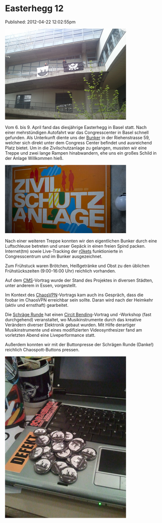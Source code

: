 Easterhegg 12
=============
Published: 2012-04-22 12:02:55pm




<a class="news-picture" href="/media/2012-04-22/flagge.jpg"><img src="/media/2012-04-22/flagge_small.jpg" /></a>

Vom 6. bis 9. April fand das diesjährige Easterhegg in Basel statt. Nach einer mehrstündigen Autofahrt war das Congresscenter in Basel schnell gefunden.
Als Unterkunft diente uns der [Bunker](http://www.rettung.bs.ch/vermietungen-dienstleistungen/vermietungen-anlagenvermietung.htm) in der 
Riehenstrasse 59, welcher sich direkt unter dem Congress Center befindet und ausreichend Platz bietet. Um in die Zivilschutzanlage zu gelangen, mussten 
wir eine Treppe und zwei lange Rampen hinabwandern, ehe uns ein großes Schild in der Anlage Willkommen hieß. 

<a class="news-picture" href="/media/2012-04-22/zivil-schutz-bunker.jpg"><img src="/media/2012-04-22/zivil-schutz-bunker_small.jpg" /></a>


Nach einer weiteren Treppe konnten wir den eigentlichen Bunker durch eine Luftschleuse betreten und unser Gepäck in einen freien 
Spind packen. Internet(tm) sowie Live-Tracking der [r0kets](http://r0ket.badge.events.ccc.de/) funktionierte in Congresscentrum und im Bunker ausgezeichnet.

Zum Frühstuck waren Brötchen, Heißgetränke und Obst zu den üblichen Frühstückszeiten (9:00-16:00 Uhr) reichlich vorhanden.

Auf dem [CMS](http://ccc.de/schule)-Vortrag wurde der Stand des Projektes in diversen Städten, unter anderem in Essen, vorgestellt.

Im Kontext des [ChaosVPN](http://wiki.hamburg.ccc.de/ChaosVPN)-Vortrags kam auch ins Gespräch, dass die foobar im ChaosVPN erreichbar 
sein sollte. Daran wird nach der Heimkehr (aktiv und ernsthaft) gearbeitet.

Die [Schräge Runde](http://schraegerunde.blogspot.de/) hat einen [Circit Bending](https://de.wikipedia.org/wiki/Circuit_bending)-Vortrag 
und -Workshop (fast durchgehend) veranstaltet, wo Musikinstrumente durch das kreative Verändern diverser Elektronik gebaut wurden. Mit Hilfe 
derartiger Musikinstrumente und eines modifizierten Videosynthesizer fand am vorletzten Abend eine Liveperformance statt.

Außerdem konnten wir mit der Buttonpresse der Schrägen Runde (Danke!) 
reichlich Chaospott-Buttons pressen.

<a class="news-picture" href="/media/2012-04-22/buttons.jpg"><img src="/media/2012-04-22/buttons_small.jpg" /></a>